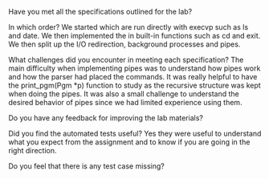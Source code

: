 Have you met all the specifications outlined for the lab?

In which order?
We started which are run directly with execvp such as ls and date. We then implemented the in built-in functions such as cd and exit. We then split up the I/O redirection, background processes and pipes.

What challenges did you encounter in meeting each specification?
The main difficulty when implementing pipes was to understand how pipes work and how the parser had placed the commands. It was really helpful to have the print_pgm(Pgm \*p) function to study as the recursive structure was kept when doing the pipes. It was also a small challenge to understand the desired behavior of pipes since we had limited experience using them.

Do you have any feedback for improving the lab materials?

Did you find the automated tests useful?
Yes they were useful to understand what you expect from the assignment and to know if you are going in the right direction.

Do you feel that there is any test case missing?
